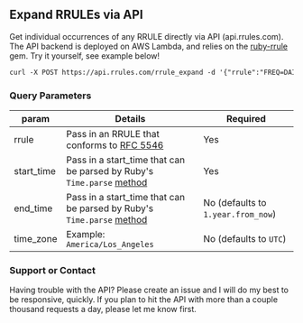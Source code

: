 ## Expand RRULEs via API

Get individual occurrences of any RRULE directly via API (api.rrules.com). The API backend is deployed on AWS Lambda, and relies on the [ruby-rrule](https://github.com/square/ruby-rrule) gem. Try it yourself, see example below!

```markdown
curl -X POST https://api.rrules.com/rrule_expand -d '{"rrule":"FREQ=DAILY;COUNT=3", "start_time":"2019-03-05 00:46:42 -0800", "end_time":"2019-06-05 00:46:42 -0800"}'
```

### Query Parameters 

param | Details | Required
------------ | ------------- | -------------
rrule | Pass in an RRULE that conforms to [RFC 5546](https://tools.ietf.org/html/rfc5545) | Yes
start_time | Pass in a start_time that can be parsed by Ruby's `Time.parse` [method](https://ruby-doc.org/stdlib-2.1.1/libdoc/time/rdoc/Time.html#method-c-parse) | Yes
end_time | Pass in a start_time that can be parsed by Ruby's `Time.parse` [method](https://ruby-doc.org/stdlib-2.1.1/libdoc/time/rdoc/Time.html#method-c-parse) | No (defaults to `1.year.from_now`)
time_zone | Example: `America/Los_Angeles` | No (defaults to `UTC`)

### Support or Contact

Having trouble with the API? Please create an issue and I will do my best to be responsive, quickly. If you plan to hit the API with more than a couple thousand requests a day, please let me know first.
